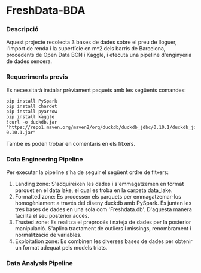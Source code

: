 # FreshData-BDA

### Descripció
Aquest projecte recolecta 3 bases de dades sobre el preu de lloguer, l'import de renda i la superfície en m^2 dels barris de Barcelona, procedents de Open Data BCN i Kaggle, i efecuta una pipeline d'enginyeria de dades sencera. 

### Requeriments previs
Es necessitarà instalar prèviament paquets amb les següents comandes:
```
pip install PySpark
pip install chardet
pip install pyarrow
pip install kaggle
!curl -o duckdb.jar "https://repo1.maven.org/maven2/org/duckdb/duckdb_jdbc/0.10.1/duckdb_jdbc-0.10.1.jar"
```
També es poden trobar en comentaris en els fitxers.

### Data Engineering Pipeline
Per executar la pipeline s'ha de seguir el següent ordre de fitxers:
1. Landing zone: S'adquireixen les dades i s'emmagatzemen en format parquet en el data lake, el qual es troba en la carpeta data_lake.
2. Formatted zone: Es processen els parquets per emmagatzemar-los homogèniament a través del diseny duckdb amb PySpark. Es junten les tres bases de dades en una sola com 'Freshdata.db'. D'aquesta manera facilita el seu posterior accés.
3. Trusted zone: Es realitza el preprocés i nateja de dades per la posterior manipulació. S'aplica tractament de outliers i missings, renombrament i normalització de variables. 
4. Exploitation zone: Es combinen les diverses bases de dades per obtenir un format adequat pels models triats.

### Data Analysis Pipeline
